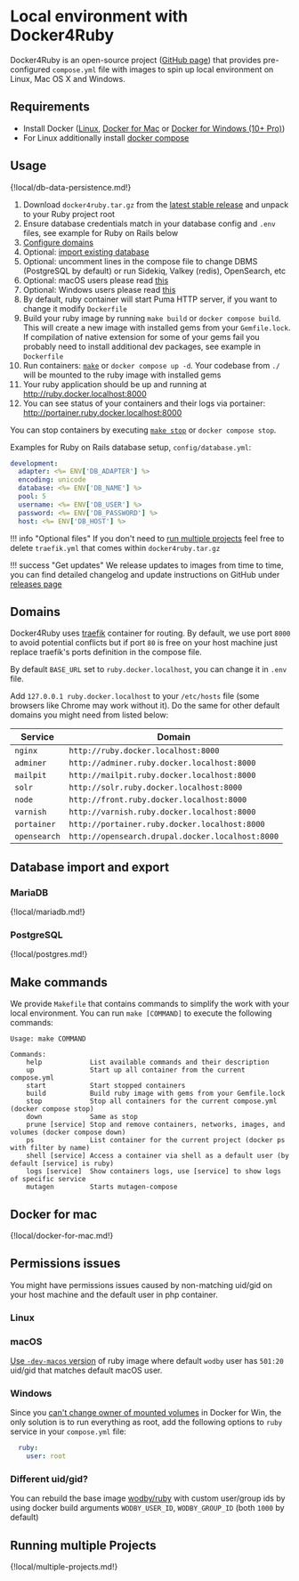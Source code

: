 # Local environment with Docker4Ruby

Docker4Ruby is an open-source project ([GitHub page](https://github.com/wodby/docker4ruby)) that provides pre-configured `compose.yml` file with images to spin up local environment on Linux, Mac OS X and Windows. 

## Requirements

* Install Docker ([Linux](https://docs.docker.com/engine/installation), [Docker for Mac](https://docs.docker.com/engine/installation/mac) or [Docker for Windows (10+ Pro)](https://docs.docker.com/engine/installation/windows))
* For Linux additionally install [docker compose](https://docs.docker.com/compose/install)

## Usage

{!local/db-data-persistence.md!}

1. Download `docker4ruby.tar.gz` from the [latest stable release](https://github.com/wodby/docker4ruby/releases) and unpack to your Ruby project root
2. Ensure database credentials match in your database config and `.env` files, see example for Ruby on Rails below
3. [Configure domains](#domains) 
4. Optional: [import existing database](#database-import-and-export) 
5. Optional: uncomment lines in the compose file to change DBMS (PostgreSQL by default) or run Sidekiq, Valkey (redis), OpenSearch, etc
6. Optional: macOS users please read [this](#docker-for-mac)
7. Optional: Windows users please read [this](#permissions-issues)
8. By default, ruby container will start Puma HTTP server, if you want to change it modify `Dockerfile`
9. Build your ruby image by running `make build` or `docker compose build`. This will create a new image with installed gems from your `Gemfile.lock`. If compilation of native extension for some of your gems fail you probably need to install additional dev packages, see example in `Dockerfile`  
10. Run containers: [`make`](#make-commands) or `docker compose up -d`. Your codebase from `./` will be mounted to the ruby image with installed gems 
11. Your ruby application should be up and running at http://ruby.docker.localhost:8000
12. You can see status of your containers and their logs via portainer: http://portainer.ruby.docker.localhost:8000

You can stop containers by executing [`make stop`](#make-commands) or `docker compose stop`.

Examples for Ruby on Rails database setup, `config/database.yml`:
```yaml
development:
  adapter: <%= ENV['DB_ADAPTER'] %>
  encoding: unicode
  database: <%= ENV['DB_NAME'] %>
  pool: 5
  username: <%= ENV['DB_USER'] %>
  password: <%= ENV['DB_PASSWORD'] %>
  host: <%= ENV['DB_HOST'] %>
```

!!! info "Optional files"
    If you don't need to [run multiple projects](#running-multiple-projects) feel free to delete `traefik.yml` that comes within `docker4ruby.tar.gz`

!!! success "Get updates"
    We release updates to images from time to time, you can find detailed changelog and update instructions on GitHub under [releases page](https://github.com/wodby/docker4ruby/releases)  
    
## Domains

Docker4Ruby uses [traefik](https://hub.docker.com/_/traefik) container for routing. By default, we use port `8000` to avoid potential conflicts but if port `80` is free on your host machine just replace traefik's ports definition in the compose file.

By default `BASE_URL` set to `ruby.docker.localhost`, you can change it in `.env` file.

Add `127.0.0.1 ruby.docker.localhost` to your `/etc/hosts` file (some browsers like Chrome may work without it). Do the same for other default domains you might need from listed below:  

| Service      | Domain                                           |
|--------------|--------------------------------------------------|
| `nginx`      | `http://ruby.docker.localhost:8000`              |
| `adminer`    | `http://adminer.ruby.docker.localhost:8000`      |
| `mailpit`    | `http://mailpit.ruby.docker.localhost:8000`      |
| `solr`       | `http://solr.ruby.docker.localhost:8000`         |
| `node`       | `http://front.ruby.docker.localhost:8000`        |
| `varnish`    | `http://varnish.ruby.docker.localhost:8000`      |
| `portainer`  | `http://portainer.ruby.docker.localhost:8000`    |
| `opensearch` | `http://opensearch.drupal.docker.localhost:8000` |

## Database import and export

### MariaDB

{!local/mariadb.md!}

### PostgreSQL

{!local/postgres.md!}

## Make commands

We provide `Makefile` that contains commands to simplify the work with your local environment. You can run `make [COMMAND]` to execute the following commands:

```
Usage: make COMMAND

Commands:
    help            List available commands and their description
    up              Start up all container from the current compose.yml
    start           Start stopped containers      
    build           Build ruby image with gems from your Gemfile.lock 
    stop            Stop all containers for the current compose.yml (docker compose stop) 
    down            Same as stop
    prune [service] Stop and remove containers, networks, images, and volumes (docker compose down)
    ps              List container for the current project (docker ps with filter by name)
    shell [service] Access a container via shell as a default user (by default [service] is ruby)
    logs [service]  Show containers logs, use [service] to show logs of specific service
    mutagen         Starts mutagen-compose
```

## Docker for mac

{!local/docker-for-mac.md!}

## Permissions issues

You might have permissions issues caused by non-matching uid/gid on your host machine and the default user in php container.

### Linux

### macOS

[Use `-dev-macos` version](#macos-permissions-issues) of ruby image where default `wodby` user has `501:20` uid/gid that matches default macOS user.

### Windows

Since you [can't change owner of mounted volumes](https://github.com/docker/for-win/issues/39) in Docker for Win, the only solution is to run everything as root, add the following options to `ruby` service in your `compose.yml` file:

```yml
  ruby:
    user: root
```

### Different uid/gid?

You can rebuild the base image [wodby/ruby](https://github.com/wodby/ruby) with custom user/group ids by using docker build arguments `WODBY_USER_ID`, `WODBY_GROUP_ID` (both `1000` by default)

## Running multiple Projects

{!local/multiple-projects.md!}